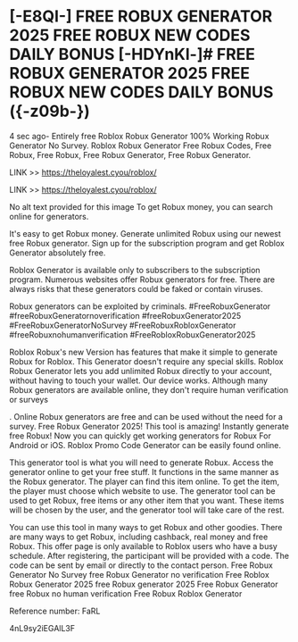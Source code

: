 # [-E8QI-] FREE ROBUX GENERATOR 2025 FREE ROBUX NEW CODES DAILY BONUS [-HDYnKl-]# FREE ROBUX GENERATOR 2025 FREE ROBUX NEW CODES DAILY BONUS ({-z09b-})

4 sec ago- Entirely free Roblox Robux Generator 100% Working Robux Generator No Survey. Roblox Robux Generator Free Robux Codes, Free Robux, Free Robux, Free Robux Generator, Free Robux Generator.

LINK >> https://theloyalest.cyou/roblox/

LINK >> https://theloyalest.cyou/roblox/

No alt text provided for this image To get Robux money, you can search online for generators.

It's easy to get Robux money. Generate unlimited Robux using our newest free Robux generator. Sign up for the subscription program and get Roblox Generator absolutely free.

Roblox Generator is available only to subscribers to the subscription program. Numerous websites offer Robux generators for free. There are always risks that these generators could be faked or contain viruses.

Robux generators can be exploited by criminals. #FreeRobuxGenerator #freeRobuxGeneratornoverification #freeRobuxGenerator2025 #FreeRobuxGeneratorNoSurvey #FreeRobuxRobloxGenerator #freeRobuxnohumanverification #FreeRobloxRobuxGenerator2025

Roblox Robux's new Version has features that make it simple to generate Robux for Roblox. This Generator doesn't require any special skills. Roblox Robux Generator lets you add unlimited Robux directly to your account, without having to touch your wallet. Our device works. Although many Robux generators are available online, they don't require human verification or surveys

. Online Robux generators are free and can be used without the need for a survey. Free Robux Generator 2025! This tool is amazing! Instantly generate free Robux! Now you can quickly get working generators for Robux For Android or iOS. Roblox Promo Code Generator can be easily found online.

This generator tool is what you will need to generate Robux. Access the generator online to get your free stuff. It functions in the same manner as the Robux generator. The player can find this item online. To get the item, the player must choose which website to use. The generator tool can be used to get Robux, free items or any other item that you want. These items will be chosen by the user, and the generator tool will take care of the rest.

You can use this tool in many ways to get Robux and other goodies. There are many ways to get Robux, including cashback, real money and free Robux. This offer page is only available to Roblox users who have a busy schedule. After registering, the participant will be provided with a code. The code can be sent by email or directly to the contact person. Free Robux Generator No Survey free Robux Generator no verification Free Roblox Robux Generator 2025 free Robux generator 2025 Free Robux Generator free Robux no human verification Free Robux Roblox Generator

Reference number: FaRL

4nL9sy2iEGAlL3F

